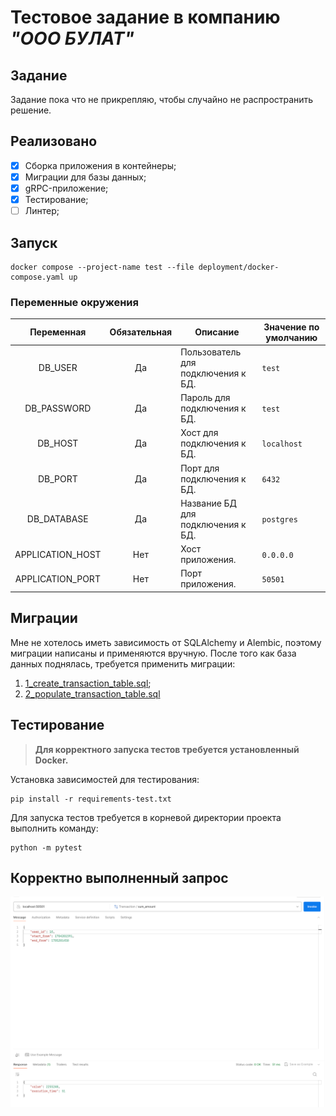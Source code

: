 # Тестовое задание в компанию _"ООО БУЛАТ"_

## Задание

Задание пока что не прикрепляю, чтобы случайно не распространить решение.

## Реализовано

- [x] Сборка приложения в контейнеры;
- [x] Миграции для базы данных;
- [x] gRPC-приложение;
- [x] Тестирование;
- [ ] Линтер;

## Запуск

```shell 
docker compose --project-name test --file deployment/docker-compose.yaml up
```

### Переменные окружения

|    Переменная    | Обязательная | Описание                           | Значение по умолчанию |
|:----------------:|:------------:|------------------------------------|-----------------------|
|     DB_USER      |      Да      | Пользователь для подключения к БД. | `test`                |
|   DB_PASSWORD    |      Да      | Пароль для подключения к БД.       | `test`                |
|     DB_HOST      |      Да      | Хост для подключения к БД.         | `localhost`           |
|     DB_PORT      |      Да      | Порт для подключения к БД.         | `6432`                |
|   DB_DATABASE    |      Да      | Название БД для подключения к БД.  | `postgres`            |
| APPLICATION_HOST |     Нет      | Хост приложения.                   | `0.0.0.0`             |
| APPLICATION_PORT |     Нет      | Порт приложения.                   | `50501`               |

## Миграции

Мне не хотелось иметь зависимость от SQLAlchemy и Alembic, поэтому миграции написаны и применяются вручную.
После того как база данных поднялась, требуется применить миграции:

1. [1_create_transaction_table.sql](migrations%2Fadd_transaction_table.sql);
2. [2_populate_transaction_table.sql](migrations%2F2_populate_transaction_table.sql)

## Тестирование

> **Для корректного запуска тестов требуется установленный Docker.**

Установка зависимостей для тестирования:

```shell
pip install -r requirements-test.txt
```

Для запуска тестов требуется в корневой директории проекта выполнить команду:

```shell 
python -m pytest
```

## Корректно выполненный запрос

![img.png](assets/postman.png)